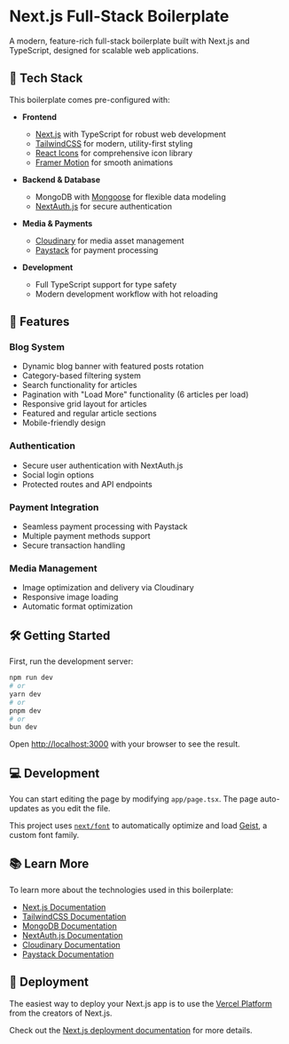 # Next.js Full-Stack Boilerplate

A modern, feature-rich full-stack boilerplate built with Next.js and TypeScript, designed for scalable web applications.

## 🚀 Tech Stack

This boilerplate comes pre-configured with:

- **Frontend**
  - [Next.js](https://nextjs.org) with TypeScript for robust web development
  - [TailwindCSS](https://tailwindcss.com) for modern, utility-first styling
  - [React Icons](https://react-icons.github.io/react-icons) for comprehensive icon library
  - [Framer Motion](https://www.framer.com/motion/) for smooth animations

- **Backend & Database**
  - MongoDB with [Mongoose](https://mongoosejs.com) for flexible data modeling
  - [NextAuth.js](https://next-auth.js.org) for secure authentication
  
- **Media & Payments**
  - [Cloudinary](https://cloudinary.com) for media asset management
  - [Paystack](https://paystack.com) for payment processing

- **Development**
  - Full TypeScript support for type safety
  - Modern development workflow with hot reloading

## 🎯 Features

### Blog System
- Dynamic blog banner with featured posts rotation
- Category-based filtering system
- Search functionality for articles
- Pagination with "Load More" functionality (6 articles per load)
- Responsive grid layout for articles
- Featured and regular article sections
- Mobile-friendly design

### Authentication
- Secure user authentication with NextAuth.js
- Social login options
- Protected routes and API endpoints

### Payment Integration
- Seamless payment processing with Paystack
- Multiple payment methods support
- Secure transaction handling

### Media Management
- Image optimization and delivery via Cloudinary
- Responsive image loading
- Automatic format optimization

## 🛠️ Getting Started

First, run the development server:

```bash
npm run dev
# or
yarn dev
# or
pnpm dev
# or
bun dev
```

Open [http://localhost:3000](http://localhost:3000) with your browser to see the result.

## 💻 Development

You can start editing the page by modifying `app/page.tsx`. The page auto-updates as you edit the file.

This project uses [`next/font`](https://nextjs.org/docs/app/building-your-application/optimizing/fonts) to automatically optimize and load [Geist](https://vercel.com/font), a custom font family.

## 📚 Learn More

To learn more about the technologies used in this boilerplate:

- [Next.js Documentation](https://nextjs.org/docs)
- [TailwindCSS Documentation](https://tailwindcss.com/docs)
- [MongoDB Documentation](https://docs.mongodb.com)
- [NextAuth.js Documentation](https://next-auth.js.org)
- [Cloudinary Documentation](https://cloudinary.com/documentation)
- [Paystack Documentation](https://paystack.com/docs)

## 🚀 Deployment

The easiest way to deploy your Next.js app is to use the [Vercel Platform](https://vercel.com/new?utm_medium=default-template&filter=next.js&utm_source=create-next-app&utm_campaign=create-next-app-readme) from the creators of Next.js.

Check out the [Next.js deployment documentation](https://nextjs.org/docs/app/building-your-application/deploying) for more details.
